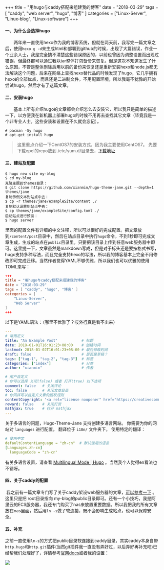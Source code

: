 +++
title = "用hugo与caddy搭配来组建我的博客"
date = "2018-03-29"
tags = [ "caddy", "web server", "hugo", "博客" ]
categories = ["Linux-Server", "Linux-blog", "Linux-software"]
+++

#### 一、为什么会选择hugo

　　两年来一直使用hexo作为我的博客系统，但就在两天前，我写完一篇文章之后，使用`hexo g -d`来生成html和部署到github的时候，出现了大篇错误，作业一个业余人士，我是完全搞不清楚这些错误原因的，以前也曾因为调整设置而出现过错误，但最终都可以通过我以tar整体打包备份来恢复。但是这次不知道发生了什么原因，不管是整体删除后用以前的备份来恢复还是重新安装hexo和node.js都无法解决这个问题，后来在网络上查找hexo替代品的时候发现了hugo，它几乎拥有hexo的全部优点，而且还是二进制文件，不用配置环境，所以我毫不犹豫的开始尝试hugo，然后才有了这篇文章。

#### 二、安装hugo

　　基本上所有介绍hugo的文章都会介绍怎么去安装它，所以我只是简单的描述一下，以方便我在新机器上部署hugo的时候不用再去查找其它文章（毕竟我是一个非专业人士，这些安装和设置在不久就会忘记）。

```shell
# pacman -Sy hugo
# apt-get install hugo

```
> 这里重点介绍一下CentOS7的安装方式，因为我主要使用CentOS7。
> 先要下载epel的repo放到  /etc/yum.d/目录去，[下载地址](https://copr.fedorainfracloud.org/coprs/daftaupe/hugo/) 

#### 三、建站及配置

```shell
$ hugo new site my-blog
$ cd my-blog
克隆主题到themes目录：
$ git clone https://github.com/xianmin/hugo-theme-jane.git --depth=1 themes/jane
复制示例文本到站点中去：
$ cp -r themes/jane/exampleSite/content ./
复制默认设置到站点中去：
$ cp themes/jane/exampleSite/config.toml ./
启动站点进行预览：
$ hugo server
```

​	里面的配置文件有详细的中文注释，所以可以很好的完成配置。把文章放到`/content/post`目录中，然后在站点目录中执行`hugo`命令，不到1秒即可完成文章生成，生成的站点在`public`目录里，只要把该目录上传到任意web服务器中即可。这里提一下，文章虽然是markdown写成，但是对于标头还是要按格式书写，hugo支持多种写法，而且完全支持hexo的写法，所以我的博客基本上完全不用修改即可完成迁移。当然作者觉得YAML不够优雅，所以我们也可以优雅的使用TOML来写：

```toml
+++
title = "用hugo与caddy搭配来组建我的博客"
date = "2018-03-29"
tags = [ "caddy", "hugo", "博客" ]
categories = [
	"Linux-Server",
    "Web Server"
]
+++
```

以下是YAML语法：（哪里不优雅了？哎外行真是看不出来）

```yaml
---
# 常用定义
title: "An Example Post"           # 标题
date: 2018-01-01T16:01:23+08:00    # 创建时间
lastmod: 2018-01-02T16:01:23+08:00 # 最后修改时间
draft: false                       # 是否是草稿？
tags: ["tag-1", "tag-2", "tag-3"]  # 标签
categories: ["index"]              # 分类
author: "xianmin"                  # 作者

# 用户自定义
# 你可以选择 关闭(false) 或者 打开(true) 以下选项
comment: false   # 关闭评论
toc: false       # 关闭文章目录
# 你同样可以自定义文章的版权规则
contentCopyright: '<a rel="license noopener" href="https://creativecommons.org/licenses/by-nc-nd/4.0/" target="_blank">CC BY-NC-ND 4.0</a>'
reward: false	 # 关闭打赏
mathjax: true    # 打开 mathjax
---
```

关于多语言的问题，Hugo-Theme-Jane 支持创建多语言网站。
你需要为你的网站对 `languages` 进行配置。
翻译位于 `i18n/` 文件夹下。
使用特定的翻译：

```yaml
# 使用中文
defaultContentLanguage = "zh-cn"  # 默认使用的语言
[Languages.zh-cn]
  languageCode = "zh-cn"
```

有关多语言设置，请查看 [Multilingual Mode | Hugo](https://gohugo.io/content-management/multilingual/) 。当然我个人觉得en看法也不错呀。

#### 四、关于caddy的配置

​	我之前有一篇文章专门写了关于caddy架设web服务器的文章，[可以参考一下](https://www.jtree.cc/post/%E8%BD%BB%E9%87%8F%E7%BA%A7web%E6%9C%8D%E5%8A%A1%E5%99%A8caddy%E7%9A%84%E4%BD%BF%E7%94%A8%E8%AF%B4%E6%98%8E/) 。这里只是把 root目录指向 my-blog的public目录即可。还有一个小技巧，我是阿里云的ECS服务器，我还专门购买了nas来放置重要数据。所以我把我的所有文章放在nas里面，然后用`ln -s`做了软连接，既不会影响生成站点，也可以保障安全。

#### 五、补充

​	之前一直使用`ln-s`的方式把public目录软连接到caddy目录，其实caddy本身自带`http.hugo`和`http.git`插件(当然git插件我一直没有弄好过，以后弄好再补充吧)已经帮我们处理好了，详情参考[官网docs](https://caddyserver.com/docs/http.git)或者我的设置：

![](http://p.jtree.cc/jtree.cc/caddy-filemanager-hugo.png)

